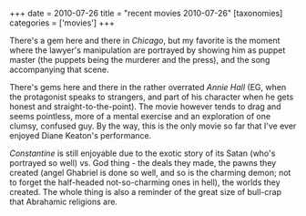 +++
date = 2010-07-26
title = "recent movies 2010-07-26"
[taxonomies]
categories = ['movies']
+++

There's a gem here and there in *Chicago*, but my favorite is the
moment where the lawyer's manipulation are portrayed by showing him as
puppet master (the puppets being the murderer and the press), and the
song accompanying that scene.

There's gems here and there in the rather overrated *Annie Hall* (EG,
when the protagonist speaks to strangers, and part of his character when
he gets honest and straight-to-the-point). The movie however tends to
drag and seems pointless, more of a mental exercise and an exploration
of one clumsy, confused guy. By the way, this is the only movie so far
that I've ever enjoyed Diane Keaton's performance.

*Constantine* is still enjoyable due to the exotic story of its Satan
(who's portrayed so well) vs. God thing - the deals they made, the
pawns they created (angel Ghabriel is done so well, and so is the
charming demon; not to forget the half-headed not-so-charming ones in
hell), the worlds they created. The whole thing is also a reminder of
the great size of bull-crap that Abrahamic religions are.
